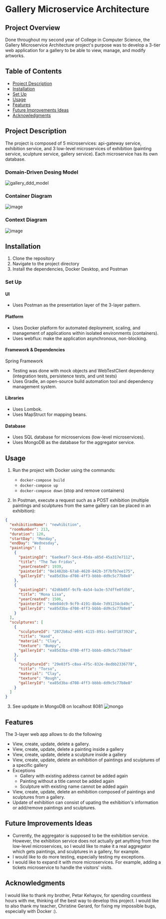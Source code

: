 # Gallery Microservice Architecture

## Project Overview
Done throughout my second year of College in Computer Science, the Gallery Microservice Architecture project's purpose was to develop a 3-tier web application for a gallery to be able to view, manage, and modify artworks. 

## Table of Contents
- [Project Description](#project-description)
- [Installation](#installation)
- [Set Up](#set-up)
- [Usage](#usage)
- [Features](#features)
- [Future Improvements Ideas](#improvements)
- [Acknowledgments](#acknowledgments)

<a name="project-description"></a>
## Project Description 
The project is composed of 5 microservices: api-gateway service, exhibition service, and 3 low-level microservices of exhibition
(painting service, sculpture service, gallery service). Each microservice has its own database. 

### Domain-Driven Desing Model
![gallery_ddd_model](https://github.com/Mila5847/GalleryMicroserviceArchitecture/assets/46633364/97e183a8-46fb-458e-9168-1521f7bba117)

### Container Diagram
![image](https://github.com/Mila5847/GalleryMicroserviceArchitecture/assets/46633364/940c5a79-bacf-4965-a864-afbbe844bd44)

### Context Diagram
![image](https://github.com/Mila5847/GalleryMicroserviceArchitecture/assets/46633364/ce21727b-4916-4ede-9959-fe4c8d465459)

<a name="installation"></a>
## Installation 
1. Clone the repository
2. Navigate to the project directory
3. Install the dependencies, Docker Desktop, and Postman

<a name="set-up"></a>
### Set Up

#### UI
- Uses Postman as the presentation layer of the 3-layer pattern.

#### Platform
- Uses Docker platform for automated deployment, scaling, and management of applications within isolated environments (containers).
- Uses webflux: make the application asynchronous, non-blocking.

#### Framework & Dependencies
Spring Framework
- Testing was done with mock objects and WebTestClient dependency (integration tests, persistence tests, and unit tests)
- Uses Gradle, an open-source build automation tool and dependency management system.

#### Libraries
- Uses Lombok.
- Uses MapStruct for mapping beans.

#### Database
- Uses SQL database for microservices (low-level microservices).
- Uses MongoDB as the database for the aggregator service.

<a name="usage"></a>
## Usage 
1. Run the project with Docker using the commands:
   - `docker-compose build`
   - `docker-compose up`
   - `docker-compose down` (stop and remove containers)

2. In Postman, execute a request such as a POST exhibition (multiple paintings and sculptures from the same gallery can be placed in an exhibition):

```json
{
  "exhibitionName": "newhibition",
  "roomNumber": 213,
  "duration": 120,
  "startDay": "Monday",
  "endDay": "Wednesday",
  "paintings": [
    {
      "paintingId": "6ae9eaf7-5ec4-45da-a85d-45a317e7112",
      "title": "The Two Fridas",
      "yearCreated": 1939,
      "painterId": "0e1482bb-67a8-4620-842b-3f7bfb7ee175",
      "galleryId": "ea85d3ba-d708-4ff3-bbbb-dd9c5c77b8e8"
    },
    {
      "paintingId": "d2d6b05f-9cfb-4a54-ba3e-57dffe0fd56",
      "title": "Mona Lisa",
      "yearCreated": 1506,
      "painterId": "ede04dc9-9cf9-4191-8b4e-7d91234cb49c",
      "galleryId": "ea85d3ba-d708-4ff3-bbbb-dd9c5c77b8e8"
    }
  ],
  "sculptures": [
    {
      "sculptureId": "2872b8a2-e691-4115-891c-bed7187392d",
      "title": "Hand",
      "material": "Clay",
      "texture": "Bumpy",
      "galleryId": "ea85d3ba-d708-4ff3-bbbb-dd9c5c77b8e8"
    },
    {
      "sculptureId": "29e03f5-c8aa-475c-832e-8edbb2336778",
      "title": "Torso",
      "material": "Clay",
      "texture": "Rough",
      "galleryId": "ea85d3ba-d708-4ff3-bbbb-dd9c5c77b8e8"
    }
  ]
}
```
3. See updqate in MongoDB on localhost 8081
![mongo](https://github.com/Mila5847/GalleryMicroserviceArchitecture/assets/46633364/0006dc81-7db3-45f4-b76e-b1ed3c7facc5)

<a name="features"></a>
## Features 
The 3-layer web app allows to do the following 
- View, create, update, delete a gallery.
- View, create, update, delete a painting inside a gallery
- View, create, update, delete a sculpture inside a gallery
- View, create, update, delete an exhibition of paintings and sculptures of a specific gallery
- Exceptions
  - Gallery with existing address cannot be added again
  - Painting without a title cannot be added again
  - Sculpture with existing name cannot be added again
- View, create, update, delete an exhibition composed of paintings and sculptures from a gallery. 
- Update of exhibition can consist of upating the exhibition's information or add/remove paintings and sculptures.

<a name="improvements"></a>
## Future Improvements Ideas
- Currently, the aggregator is supposed to be the exhibition service. However, the exhibition service does not actually get anything
from the low-level microservices, so I would like to make it a real aggregator which gets paintings, and sculptures in a gallery, for example.
- I would like to do more testing, especially testing my exceptions.
- I would like to expand it with more microservices. For example, adding a tickets microservice to handle the visitors' visits. 

<a name="acknowledgments"></a>
## Acknowledgments 
I would like to thank my brother, Petar Kehayov, for spending countless hours with me, thinking of the best way to develop this project.
I would like to also thank my teacher, Christine Gerard, for fixing my impossible bugs, especially with Docker :).

